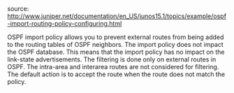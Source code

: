
source: http://www.juniper.net/documentation/en_US/junos15.1/topics/example/ospf-import-routing-policy-configuring.html

OSPF import policy allows you to prevent external routes from being added to the routing tables of OSPF neighbors. The import policy does not impact the OSPF database. This means that the import policy has no impact on the link-state advertisements. The filtering is done only on external routes in OSPF. The intra-area and interarea routes are not considered for filtering. The default action is to accept the route when the route does not match the policy.
